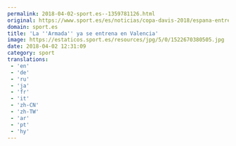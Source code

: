 ```yaml
---
permalink: 2018-04-02-sport.es--1359781126.html
original: https://www.sport.es/es/noticias/copa-davis-2018/espana-entrena-valencia-copa-davis-6729485?utm_source=rss-noticias&utm_medium=feed&utm_campaign=copa-davis-2018
domain: sport.es
title: 'La ''Armada'' ya se entrena en Valencia'
image: https://estaticos.sport.es/resources/jpg/5/0/1522670380505.jpg
date: 2018-04-02 12:31:09
category: sport
translations: 
 - 'en'
 - 'de'
 - 'ru'
 - 'ja'
 - 'fr'
 - 'it'
 - 'zh-CN'
 - 'zh-TW'
 - 'ar'
 - 'pt'
 - 'hy'
---
```


